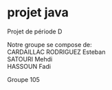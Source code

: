 # projet java
Projet de période D

Notre groupe se compose de:  
CARDAILLAC RODRIGUEZ Esteban  
SATOURI Mehdi  
HASSOUN Fadi  
  
Groupe 105
